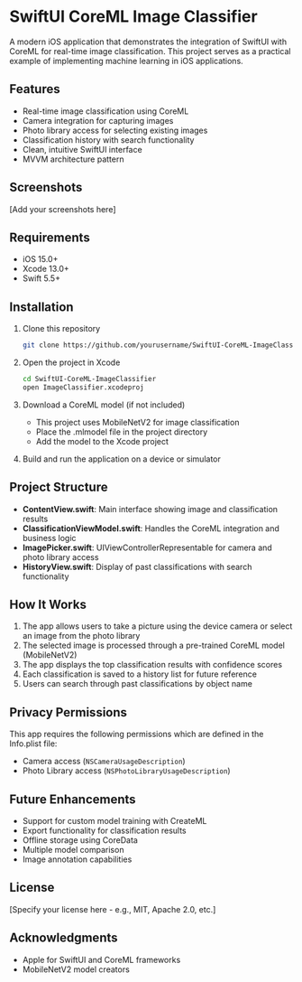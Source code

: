 # SwiftUI CoreML Image Classifier

A modern iOS application that demonstrates the integration of SwiftUI with CoreML for real-time image classification. This project serves as a practical example of implementing machine learning in iOS applications.

## Features

- Real-time image classification using CoreML
- Camera integration for capturing images
- Photo library access for selecting existing images
- Classification history with search functionality
- Clean, intuitive SwiftUI interface
- MVVM architecture pattern

## Screenshots

[Add your screenshots here]

## Requirements

- iOS 15.0+
- Xcode 13.0+
- Swift 5.5+

## Installation

1. Clone this repository
   ```bash
   git clone https://github.com/yourusername/SwiftUI-CoreML-ImageClassifier.git
   ```

2. Open the project in Xcode
   ```bash
   cd SwiftUI-CoreML-ImageClassifier
   open ImageClassifier.xcodeproj
   ```

3. Download a CoreML model (if not included)
   - This project uses MobileNetV2 for image classification
   - Place the .mlmodel file in the project directory
   - Add the model to the Xcode project

4. Build and run the application on a device or simulator

## Project Structure

- **ContentView.swift**: Main interface showing image and classification results
- **ClassificationViewModel.swift**: Handles the CoreML integration and business logic
- **ImagePicker.swift**: UIViewControllerRepresentable for camera and photo library access
- **HistoryView.swift**: Display of past classifications with search functionality

## How It Works

1. The app allows users to take a picture using the device camera or select an image from the photo library
2. The selected image is processed through a pre-trained CoreML model (MobileNetV2)
3. The app displays the top classification results with confidence scores
4. Each classification is saved to a history list for future reference
5. Users can search through past classifications by object name

## Privacy Permissions

This app requires the following permissions which are defined in the Info.plist file:
- Camera access (`NSCameraUsageDescription`)
- Photo Library access (`NSPhotoLibraryUsageDescription`)

## Future Enhancements

- Support for custom model training with CreateML
- Export functionality for classification results
- Offline storage using CoreData
- Multiple model comparison
- Image annotation capabilities

## License

[Specify your license here - e.g., MIT, Apache 2.0, etc.]

## Acknowledgments

- Apple for SwiftUI and CoreML frameworks
- MobileNetV2 model creators
